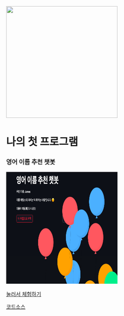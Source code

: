 
<img src = "https://blogfiles.pstatic.net/MjAyMzExMThfMTgx/MDAxNzAwMjk2ODI3MjY2.3qREHw8jHWwEjVGKKS7QtkOJKZyYC-BOKBITQKakmeYg.vT-fFp4qOkdVt5eRlmgIQ8vtpkOasPguoZl_DexvmyQg.JPEG.ohhappydiana/20231110-4.jpeg" width="300" height="300">

# 나의 첫 프로그램

### 영어 이름 추천 챗봇
<img src = "https://github.com/Diana2724/-Public-Project/blob/main/%E1%84%89%E1%85%B3%E1%84%8F%E1%85%B3%E1%84%85%E1%85%B5%E1%86%AB%E1%84%89%E1%85%A3%E1%86%BA%202024-06-11%20%E1%84%8B%E1%85%A9%E1%84%92%E1%85%AE%203.53.51.png" width="300" height="300">


[눌러서 체험하기](http://localhost:8501)





[코드소스](https://github.com/Diana2724/-Public-Project/blob/main/my_first_program)
